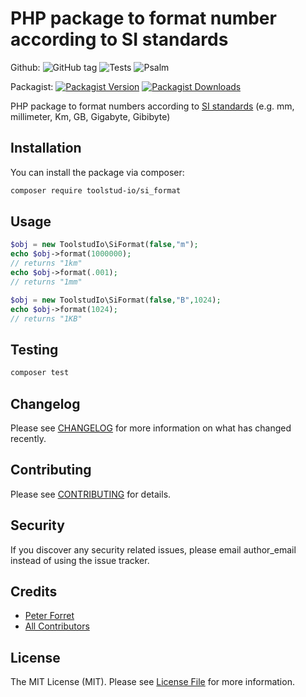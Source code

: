 # PHP package to format number according to SI standards

Github: 
![GitHub tag](https://img.shields.io/github/v/tag/toolstud-io/si_format)
![Tests](https://github.com/toolstud-io/si_format/workflows/Run%20Tests/badge.svg)
![Psalm](https://github.com/toolstud-io/si_format/workflows/Detect%20Psalm%20warnings/badge.svg)

Packagist: 
[![Packagist Version](https://img.shields.io/packagist/v/toolstud-io/si_format.svg?style=flat-square)](https://packagist.org/packages/toolstud-io/si_format)
[![Packagist Downloads](https://img.shields.io/packagist/dt/toolstud-io/si_format.svg?style=flat-square)](https://packagist.org/packages/toolstud-io/si_format)

PHP package to format numbers according to [SI standards](https://en.wikipedia.org/wiki/International_System_of_Units) (e.g. mm, millimeter, Km, GB, Gigabyte, Gibibyte)

## Installation

You can install the package via composer:

```bash
composer require toolstud-io/si_format
```

## Usage

``` php
$obj = new ToolstudIo\SiFormat(false,"m");
echo $obj->format(1000000);
// returns "1km"
echo $obj->format(.001);
// returns "1mm"

$obj = new ToolstudIo\SiFormat(false,"B",1024);
echo $obj->format(1024);
// returns "1KB"

```

## Testing

``` bash
composer test
```

## Changelog

Please see [CHANGELOG](CHANGELOG.md) for more information on what has changed recently.

## Contributing

Please see [CONTRIBUTING](CONTRIBUTING.md) for details.

## Security

If you discover any security related issues, please email author_email instead of using the issue tracker.

## Credits

- [Peter Forret](https://github.com/toolstud-io)
- [All Contributors](../../contributors)

## License

The MIT License (MIT). Please see [License File](LICENSE.md) for more information.
